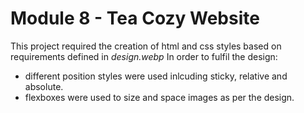 # Module 8 - Tea Cozy Website
This project required the creation of html and css styles based on requirements defined in *design.webp*
In order to fulfil the design:

 - different position styles were used inlcuding sticky, relative and absolute.
 - flexboxes were used to size and space images as per the design.